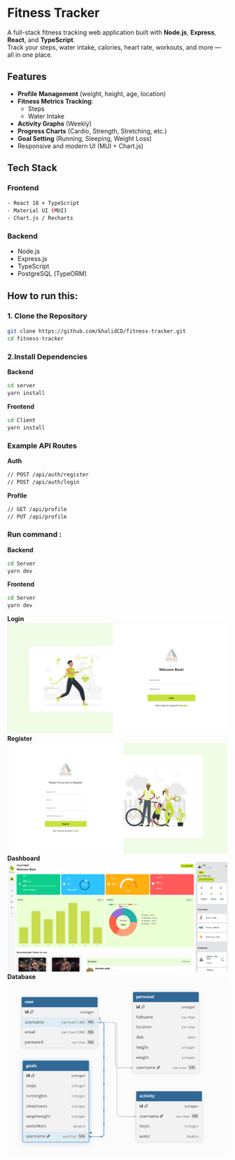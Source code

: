 # Fitness Tracker

A full-stack fitness tracking web application built with **Node.js**, **Express**, **React**, and **TypeScript**.  
Track your steps, water intake, calories, heart rate, workouts, and more — all in one place.

##  Features

- **Profile Management** (weight, height, age, location)
- **Fitness Metrics Tracking**:
  - Steps
  - Water Intake
- **Activity Graphs** (Weekly)
- **Progress Charts** (Cardio, Strength, Stretching, etc.)
- **Goal Setting** (Running, Sleeping, Weight Loss)
- Responsive and modern UI (MUI + Chart.js)



##  Tech Stack

### **Frontend**
```bash
- React 18 + TypeScript
- Material UI (MUI)
- Chart.js / Recharts
```

### **Backend**
- Node.js
- Express.js
- TypeScript
- PostgreSQL (TypeORM)



##  How to run this:

### 1. Clone the Repository
```bash
git clone https://github.com/khalidCD/fitness-tracker.git
cd fitness-tracker
```
### 2.Install Dependencies
**Backend**
```bash
cd server
yarn install
```
**Frontend**
```bash
cd Client
yarn install
```
### Example API Routes
**Auth**
```bash
// POST /api/auth/register
// POST /api/auth/login
```
**Profile**
```bash
// GET /api/profile
// PUT /api/profile
```
### Run command :
**Backend**
```bash
cd Server
yarn dev
```
**Frontend**
```bash
cd Server
yarn dev
```
**Login**
![login](<Screenshot From 2025-08-14 17-38-57.png>)
**Register**
![register](<Screenshot From 2025-08-14 17-39-20.png>)
**Dashboard**
![dashboard](image.png)
**Database**
![DB IO](<Screenshot From 2025-08-14 16-35-11.png>)